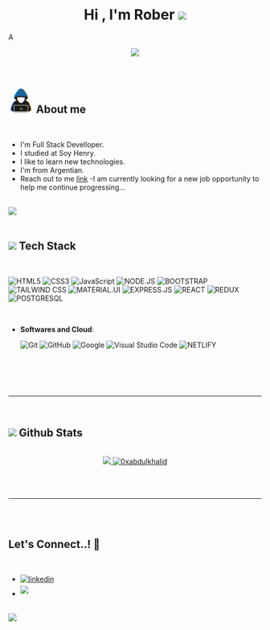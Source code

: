 
<h1 align="center"><b>Hi , I'm Rober </b><img src="https://media.giphy.com/media/hvRJCLFzcasrR4ia7z/giphy.gif" width="35"></h1>
<!--  -->A
<p align="center">
  <a href="https://github.com/DenverCoder1/readme-typing-svg"><img src="https://readme-typing-svg.herokuapp.com?font=Time+New+Roman&color=cyan&size=25&center=true&vCenter=true&width=600&height=100&lines=Assalamu+O+Alaikum+Warahmatullah..&hearts;++;Self-taught+Front-End+Developer,;Computer+Science+Student,;CTF+Newbie,;Active+Learner/Researcher,;Rober+Zaracho"></a>
</p>


<br>



 ## <picture><img src="https://github.com/0xAbdulKhalid/0xAbdulKhalid/raw/main/assets/mdImages/about_me.gif" width = 50px></picture>  **About me**
<br>

- I'm Full Stack Develloper.
- I studied at Soy Henry.
- I like to learn new technologies.
- I'm from Argentian.
- Reach out to me [link](roberdz30@gmail.com)
-I am currently looking for a new job opportunity to help me continue progressing...
<br><br>

<img src="https://user-images.githubusercontent.com/73097560/115834477-dbab4500-a447-11eb-908a-139a6edaec5c.gif"><br><br>

## <img src="https://media2.giphy.com/media/QssGEmpkyEOhBCb7e1/giphy.gif?cid=ecf05e47a0n3gi1bfqntqmob8g9aid1oyj2wr3ds3mg700bl&rid=giphy.gif" width ="25"><b> Tech Stack</b>
<br>   

   ![HTML5](https://img.shields.io/badge/HTML5%20-%23E34F26.svg?style=for-the-badge&logo=html5&logoColor=white)
   ![CSS3](https://img.shields.io/badge/CSS%20-%231572B6.svg?style=for-the-badge&logo=css3&logoColor=white)
   ![JavaScript](https://img.shields.io/badge/JavaScript%20-%23F7DF1E.svg?style=for-the-badge&logo=javascript&logoColor=black)
   ![NODE.JS](https://img.shields.io/badge/Node.js-43853D?style=for-the-badge&logo=node.js&logoColor=white)
   ![BOOTSTRAP](https://img.shields.io/badge/Bootstrap-563D7C?style=for-the-badge&logo=bootstrap&logoColor=white)
   ![TAILWIND CSS](https://img.shields.io/badge/Tailwind_CSS-38B2AC?style=for-the-badge&logo=tailwind-css&logoColor=white)
   ![MATERIAL.UI](https://img.shields.io/badge/Material--UI-0081CB?style=for-the-badge&logo=material-ui&logoColor=white)
   ![EXPRESS.JS](https://img.shields.io/badge/Express.js-404D59?style=for-the-badge)
   ![REACT](https://img.shields.io/badge/React-20232A?style=for-the-badge&logo=react&logoColor=61DAFB)
   ![REDUX](https://img.shields.io/badge/Redux-593D88?style=for-the-badge&logo=redux&logoColor=white)
   ![POSTGRESQL](https://img.shields.io/badge/PostgreSQL-316192?style=for-the-badge&logo=postgresql&logoColor=white)
   
<br>

- **Softwares and Cloud**:

    ![Git](https://img.shields.io/badge/git-%23F05033.svg?style=for-the-badge&logo=git&logoColor=white)
    ![GitHub](https://img.shields.io/badge/github-%23121011.svg?style=for-the-badge&logo=github&logoColor=white)
    ![Google](https://img.shields.io/badge/google-%234285F4.svg?style=for-the-badge&logo=google&logoColor=white)
    ![Visual Studio Code](https://img.shields.io/badge/Visual%20Studio%20Code-0078d7.svg?style=for-the-badge&logo=visual-studio-code&logoColor=white)
    ![NETLIFY](https://img.shields.io/badge/Netlify-00C7B7?style=for-the-badge&logo=netlify&logoColor=white)
    

<br>


</p>

<br>
<br>

-----

<br>


## <img src="https://media.giphy.com/media/iY8CRBdQXODJSCERIr/giphy.gif" width="35"><b> Github Stats </b>
<br>

<div align="center">

<a href="https://github.com/rober100/">
  <img src="https://github-readme-stats.vercel.app/api?username=0xabdulkhalid&include_all_commits=true&count_private=true&show_icons=true&line_height=20&title_color=7A7ADB&icon_color=2234AE&text_color=D3D3D3&bg_color=0,000000,130F40" width="450"/>
  <img src="https://github-readme-stats.vercel.app/api/top-langs?username=0xabdulkhalid&show_icons=true&locale=en&layout=compact&line_height=20&title_color=7A7ADB&icon_color=2234AE&text_color=D3D3D3&bg_color=0,000000,130F40" width="375"  alt="0xabdulkhalid"/>

</a>
</div>

<br>
<br>
<br>

-----

<br>
<br>

## <b> Let's Connect..! :speech_balloon: </b>
<br>
<div align='left'>

<ul>

<li>
<a href="https://www.linkedin.com/in/roberto-zaracho/" target="_blank">
<img src="https://img.shields.io/badge/linkedin:  RobertoZaracho-%2300acee.svg?color=405DE6&style=for-the-badge&logo=linkedin&logoColor=white" alt=linkedin style="margin-bottom: 5px;"/>
</a>
</li>

<li>
<a href="mailto:roberdz30@gmail.com" target="_blank">
<img src="https://img.shields.io/badge/gmail:  Rober-%23EA4335.svg?style=for-the-badge&logo=gmail&logoColor=white" t=mail style="margin-bottom: 5px;" />
</a>
</li>
	
</ul>
</div>

<br>
<img src="https://user-images.githubusercontent.com/73097560/115834477-dbab4500-a447-11eb-908a-139a6edaec5c.gif">
<br>
<br>
<br>
<br>
<br>
<br>
<br>
